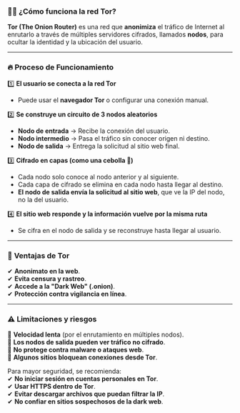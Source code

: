 ### 🕵️‍♂️ **¿Cómo funciona la red Tor?**

**Tor (The Onion Router)** es una red que **anonimiza** el tráfico de Internet al enrutarlo a través de múltiples servidores cifrados, llamados **nodos**, para ocultar la identidad y la ubicación del usuario.

---

### 🔥 **Proceso de Funcionamiento**

1️⃣ **El usuario se conecta a la red Tor**

- Puede usar el **navegador Tor** o configurar una conexión manual.

2️⃣ **Se construye un circuito de 3 nodos aleatorios**

- **Nodo de entrada** → Recibe la conexión del usuario.
- **Nodo intermedio** → Pasa el tráfico sin conocer origen ni destino.
- **Nodo de salida** → Entrega la solicitud al sitio web final.

3️⃣ **Cifrado en capas (como una cebolla 🧅)**

- Cada nodo solo conoce al nodo anterior y al siguiente.
- Cada capa de cifrado se elimina en cada nodo hasta llegar al destino.
- **El nodo de salida envía la solicitud al sitio web**, que ve la IP del nodo, no la del usuario.

4️⃣ **El sitio web responde y la información vuelve por la misma ruta**

- Se cifra en el nodo de salida y se reconstruye hasta llegar al usuario.

---

### 🔐 **Ventajas de Tor**

✔ **Anonimato en la web**.  
✔ **Evita censura y rastreo**.  
✔ **Accede a la "Dark Web" (.onion)**.  
✔ **Protección contra vigilancia en línea**.

---

### ⚠ **Limitaciones y riesgos**

🔸 **Velocidad lenta** (por el enrutamiento en múltiples nodos).  
🔸 **Los nodos de salida pueden ver tráfico no cifrado**.  
🔸 **No protege contra malware o ataques web**.  
🔸 **Algunos sitios bloquean conexiones desde Tor**.

Para mayor seguridad, se recomienda:  
✔ **No iniciar sesión en cuentas personales en Tor**.  
✔ **Usar HTTPS dentro de Tor**.  
✔ **Evitar descargar archivos que puedan filtrar la IP**.  
✔ **No confiar en sitios sospechosos de la dark web**.

